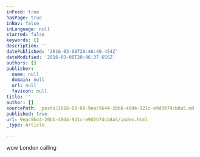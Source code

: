 ```yaml
---
inFeed: true
hasPage: true
inNav: false
inLanguage: null
starred: false
keywords: []
description: ''
datePublished: '2016-03-08T20:46:49.454Z'
dateModified: '2016-03-08T20:46:37.656Z'
authors: []
publisher:
  name: null
  domain: null
  url: null
  favicon: null
title: ''
author: []
sourcePath: _posts/2016-03-08-9eac5644-20bb-40d4-921c-e9d5b74cb8a5.md
published: true
url: 9eac5644-20bb-40d4-921c-e9d5b74cb8a5/index.html
_type: Article

---
```

wow London calling